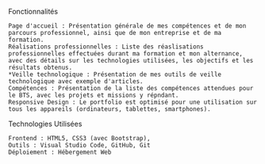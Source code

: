 Fonctionnalités

    Page d'accueil : Présentation générale de mes compétences et de mon parcours professionnel, ainsi que de mon entreprise et de ma formation.
    Réalisations professionnelles : Liste des réaslisations professionnelles effectuées durant ma formation et mon alternance, avec des détails sur les technologies utilisées, les objectifs et les résultats obtenus.
    *Veille technologique : Présentation de mes outils de veille technologique avec exemple d'articles.
    Compétences : Présentation de la liste des compétences attendues pour le BTS, avec les projets et missions y répndant.
    Responsive Design : Le portfolio est optimisé pour une utilisation sur tous les appareils (ordinateurs, tablettes, smartphones).

Technologies Utilisées

    Frontend : HTML5, CSS3 (avec Bootstrap), 
    Outils : Visual Studio Code, GitHub, Git
    Déploiement : Hébergement Web
